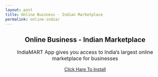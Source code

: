 ```yaml
---
layout: post
title: Online Business - Indian Marketplace
permalink: online-india/
---
```

<center>
<div class="jumbotron">
  <h2>Online Business - Indian Marketplace </h2>
 <p style="font-size: medium">IndiaMART App gives you access to India’s largest online marketplace for businesses</p>
<a class="btn btn-primary btn-lg" href="http://mmtrkms.com/mt/y264v274e4v233t224q2u234/" role="button">Click Hare To Install</a><br/><br/>

